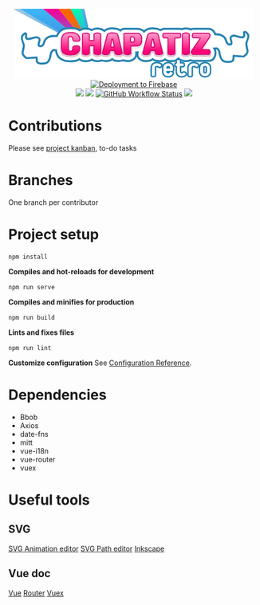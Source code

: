 <p align="center">
  <a href="https://chapatizretro.com"><img src="src/assets/img/logo.svg" /></a><br>
  <a href="https://chzretro-front.web.app"><img alt="Deployment to Firebase" src="https://img.shields.io/github/workflow/status/tigriz/chzretro-front/Deploy%20to%20Firebase%20Hosting%20on%20PR?label=preview&logo=firebase"></a><br>
  <a href="http://www.gnu.org/licenses/gpl-3.0" target="_blank"><img src="https://img.shields.io/badge/license-GPL%20v3-blue.svg" /></a>
  <img src="https://img.shields.io/github/package-json/v/tigriz/chzretro-front" />
  <a href="https://github.com/Tigriz/chzretro-front/actions/workflows/codeql-analysis.yml"><img alt="GitHub Workflow Status" src="https://img.shields.io/github/workflow/status/tigriz/chzretro-front/CodeQL?label=quality"></a>
  <a href="https://github.com/Tigriz/chzretro-front/issues"><img src="https://img.shields.io/github/issues/Tigriz/chzretro-front" /></a>
</p>

# Contributions

Please see [project kanban](https://github.com/Tigriz/chzretro-front/projects/1), to-do tasks

# Branches

One branch per contributor

# Project setup

```
npm install
```

**Compiles and hot-reloads for development**

```
npm run serve
```

**Compiles and minifies for production**

```
npm run build
```

**Lints and fixes files**

```
npm run lint
```

**Customize configuration**
See [Configuration Reference](https://cli.vuejs.org/config/).

# Dependencies
- Bbob
- Axios
- date-fns
- mitt
- vue-i18n
- vue-router
- vuex

# Useful tools
## SVG
[SVG Animation editor](http://anigen.org/versions/0_8_1/)
[SVG Path editor](https://yqnn.github.io/svg-path-editor/)
[Inkscape](https://inkscape.org/)

## Vue doc
[Vue](https://v3.vuejs.org/)
[Router](https://next.router.vuejs.org/)
[Vuex](https://next.vuex.vuejs.org/)
